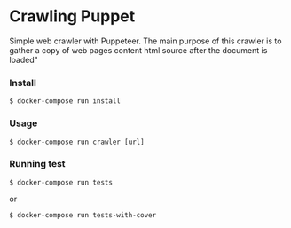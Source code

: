 # Crawling Puppet

Simple web crawler with Puppeteer. The main purpose of this crawler is to gather a copy of web pages content html source after the document is loaded"

### Install

    $ docker-compose run install
    
### Usage

    $ docker-compose run crawler [url]
    
    
### Running test

    $ docker-compose run tests
or

    $ docker-compose run tests-with-cover
    